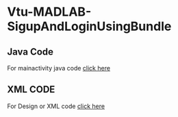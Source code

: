 # Vtu-MADLAB-SigupAndLoginUsingBundle
## Java Code 
For mainactivity java code [click here](https://github.com/Varshithvhegde/Vtu-MADLAB-SigupAndLoginUsingBundle/tree/master/app/src/main/java/com/varshith/haiihdhdhd)  
  
## XML CODE  
For Design or XML code [click here](https://github.com/Varshithvhegde/Vtu-MADLAB-SigupAndLoginUsingBundle/tree/master/app/src/main/res/layout)
